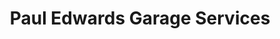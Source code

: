 ---
title: "Paul Edwards Garage Services"
url: /cardigan-aberteifi/paul-edwards-garage-services/
shop: Autowerkstatt
---